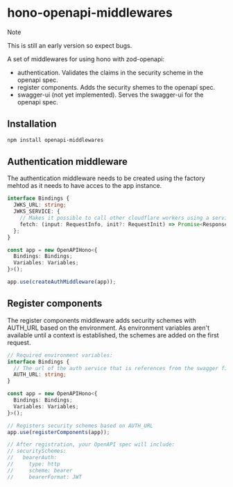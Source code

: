 # hono-openapi-middlewares

> [!NOTE]
> This is still an early version so expect bugs.

A set of middlewares for using hono with zod-openapi:

- authentication. Validates the claims in the security scheme in the openapi spec.
- register components. Adds the security shemes to the openapi spec.
- swagger-ui (not yet implemented). Serves the swagger-ui for the openapi spec.

## Installation

```bash
npm install openapi-middlewares
```

## Authentication middleware

The authentication middleware needs to be created using the factory mehtod as it needs to have acces to the app instance.

```typescript
interface Bindings {
  JWKS_URL: string;
  JWKS_SERVICE: {
    // Makes it possible to call other cloudflare workers using a service reference
    fetch: (input: RequestInfo, init?: RequestInit) => Promise<Response>;
  };
}

const app = new OpenAPIHono<{
  Bindings: Bindings;
  Variables: Variables;
}>();

app.use(createAuthMiddleware(app));
```

## Register components

The register components middleware adds security schemes with AUTH_URL based on the environment. As environment variables aren't available until a context is established, the schemes are added on the first request.

```typescript
// Required environment variables:
interface Bindings {
  // The url of the auth service that is references from the swagger file
  AUTH_URL: string;
}

const app = new OpenAPIHono<{
  Bindings: Bindings;
  Variables: Variables;
}>();

// Registers security schemes based on AUTH_URL
app.use(registerComponents(app));

// After registration, your OpenAPI spec will include:
// securitySchemes:
//   bearerAuth:
//     type: http
//     scheme: bearer
//     bearerFormat: JWT
```
